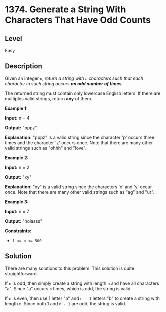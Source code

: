 # 1374. Generate a String With Characters That Have Odd Counts
## Level
Easy

## Description
Given an integer `n`, *return a string with `n` characters such that each character in such string occurs **an odd number of times***.

The returned string must contain only lowercase English letters. If there are multiples valid strings, return **any** of them.  

**Example 1:**

**Input:** n = 4

**Output:** "pppz"

**Explanation:** "pppz" is a valid string since the character 'p' occurs three times and the character 'z' occurs once. Note that there are many other valid strings such as "ohhh" and "love".

**Example 2:**

**Input:** n = 2

**Output:** "xy"

**Explanation:** "xy" is a valid string since the characters 'x' and 'y' occur once. Note that there are many other valid strings such as "ag" and "ur".

**Example 3:**

**Input:** n = 7

**Output:** "holasss"

**Constraints:**

* `1 <= n <= 500`

## Solution
There are many solutions to this problem. This solution is quite straightforward.

If `n` is odd, then simply create a string with length `n` and have all characters "a". Since "a" occurs `n` times, which is odd, the string is valid.

If `n` is even, then use 1 letter "a" and `n - 1` letters "b" to create a string with length `n`. Since both 1 and `n - 1` are odd, the string is valid.
